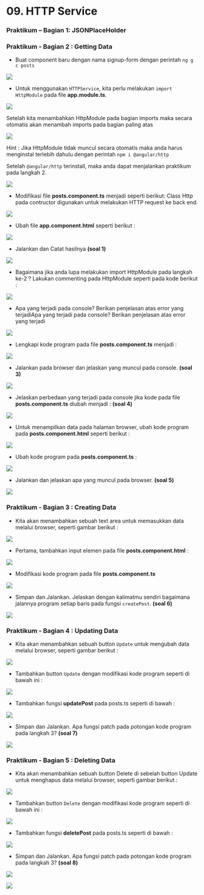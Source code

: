 # 09. HTTP Service

### Praktikum – Bagian 1: JSONPlaceHolder

### Praktikum - Bagian 2 : Getting Data

* Buat component baru dengan nama signup-form dengan perintah ``ng g c posts``

![](image/Jobsheet9/1.png)

* Untuk menggunakan ``HTTPService``, kita perlu melakukan ``import HttpModule`` pada file **app.module.ts**.

![](image/Jobsheet9/1a.png)

Setelah kita menambahkan HttpModule pada bagian imports maka secara otomatis akan menambah imports pada bagian paling atas 

![](image/Jobsheet9/1b.png)

Hint :
Jika HttpModule tidak muncul secara otomatis maka anda harus menginstal terlebih dahulu dengan perintah ``npm i @angular/http``
 
Setelah ``@angular/http`` terinstall, maka anda dapat menjalankan praktikum pada langkah 2.

![](image/Jobsheet9/2.png)

* Modifikasi file **posts.component.ts** menjadi seperti berikut:
Class Http pada contructor digunakan untuk melakukan HTTP request ke back end.

![](image/Jobsheet9/2a.png)

* Ubah file **app.component.html** seperti berikut :

![](image/Jobsheet9/2b.png)

* Jalankan dan Catat hasilnya **(soal 1)**

![](image/Jobsheet9/3.JPG)

* Bagaimana jika anda lupa melakukan import HttpModule pada langkah ke-2 ? Lakukan commenting pada HttpModule seperti pada kode berikut :

![](image/Jobsheet9/3a.PNG)

* Apa yang terjadi pada console? Berikan penjelasan atas error yang terjadiApa yang terjadi pada console? Berikan penjelasan atas error yang terjadi

![](image/Jobsheet9/4.JPG)

* Lengkapi kode program pada file **posts.component.ts** menjadi :

![](image/Jobsheet9/4a.JPG)

* Jalankan pada browser dan jelaskan yang muncul pada console. **(soal 3)**

![](image/Jobsheet9/5.JPG)

* Jelaskan perbedaan yang terjadi pada console jika kode pada file **posts.component.ts** diubah menjadi : **(soal 4)**

![](image/Jobsheet9/soal4.JPG)

* Untuk menampilkan data pada halaman browser, ubah kode program pada **posts.component.html** seperti berikut :

![](image/Jobsheet9/5a.PNG)

* Ubah kode program pada **posts.component.ts** :

![](image/Jobsheet9/5b.PNG)

* Jalankan dan jelaskan apa yang muncul pada browser. **(soal 5)**

![](image/Jobsheet9/soal5.JPG)

### Praktikum - Bagian 3 : Creating Data

* Kita akan menambahkan sebuah text area untuk memasukkan data melalui browser, seperti gambar berikut :

![](image/Jobsheet9/soal6.JPG)

* Pertama, tambahkan input elemen pada file **posts.component.html** :

![](image/Jobsheet9/6.PNG)

* Modifikasi kode program pada file **posts.component.ts**

![](image/Jobsheet9/6a.PNG)

* Simpan dan Jalankan. Jelaskan dengan kalimatmu sendiri bagaimana jalannya program setiap baris pada fungsi ``createPost``. **(soal 6)**

![](image/Jobsheet9/soal6.JPG)

### Praktikum - Bagian 4 : Updating Data

* Kita akan menambahkan sebuah button ``Update`` untuk mengubah data melalui browser, seperti gambar berikut :

![](image/Jobsheet9/soal7.JPG)

* Tambahkan button ``Update`` dengan modifikasi kode program seperti di bawah ini :

![](image/Jobsheet9/7.PNG)

* Tambahkan fungsi **updatePost** pada posts.ts seperti di bawah :

![](image/Jobsheet9/7a.PNG)

* Simpan dan Jalankan. Apa fungsi patch pada potongan kode program pada langkah 3? **(soal 7)**

![](image/Jobsheet9/soal7.JPG)

### Praktikum - Bagian 5 : Deleting Data

* Kita akan menambahkan sebuah button Delete di sebelah button Update untuk menghapus data melalui browser, seperti gambar berikut :
 
![](image/Jobsheet9/soal8.JPG)

* Tambahkan button ``Delete`` dengan modifikasi kode program seperti di bawah ini :
 
![](image/Jobsheet9/8.PNG)

* Tambahkan fungsi **deletePost** pada posts.ts seperti di bawah :

![](image/Jobsheet9/8a.PNG)

* Simpan dan Jalankan. Apa fungsi patch pada potongan kode program pada langkah 3? **(soal 8)**

![](image/Jobsheet9/soal8.JPG)

![](image/Jobsheet9/9.PNG)

